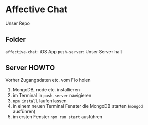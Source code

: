 # Affective Chat

Unser Repo

## Folder

`affective-chat`: iOS App
`push-server`: Unser Server halt

## Server HOWTO

Vorher Zugangsdaten etc. vom Flo holen

1. MongoDB, node etc. installieren
2. im Terminal in `push-server` navigieren
3. `npm install` laufen lassen
4. in einem neuen Terminal Fenster die MongoDB starten (`mongod` ausführen)
5. im ersten Fenster `npm run start` ausführen
